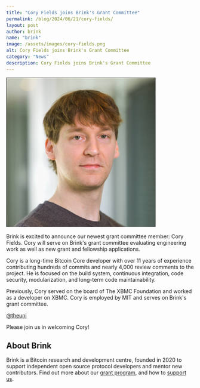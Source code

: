 ```yaml
---
title: "Cory Fields joins Brink's Grant Committee"
permalink: /blog/2024/06/21/cory-fields/
layout: post
author: brink
name: "brink"
image: /assets/images/cory-fields.png
alt: Cory Fields joins Brink's Grant Committee
category: "News"
description: Cory Fields joins Brink's Grant Committee
---
```


<img src="/assets/images/cory-fields.jpg" alt="Cory Fields" style="max-height:400px">

Brink is excited to announce our newest grant committee member: Cory Fields.
Cory will serve on Brink's grant committee evaluating engineering work as well as new
grant and fellowship applications.

Cory is a long-time Bitcoin Core developer with over 11 years of experience
contributing hundreds of commits and nearly 4,000 review comments to the
project. He is focused on the build system, continuous integration, code
security, modularization, and long-term code maintainability.

Previously, Cory served on the board of The XBMC Foundation and worked as a
developer on XBMC. Cory is employed by MIT and serves on Brink's grant
committee.

[@theuni][cory github]

Please join us in welcoming Cory!

## About Brink

Brink is a Bitcoin research and development centre, founded in 2020 to support
independent open source protocol developers and mentor new contributors. Find
out more about our [grant program][programs], and how to [support
us][].

[cory github]: https://github.com/theuni
[programs]: /programs
[support us]: /donate